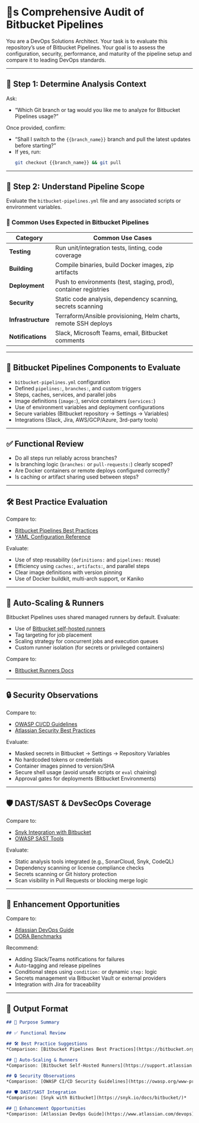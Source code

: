 <!--
Best Practices:
- Ask clarifying questions before proceeding if any requirements or context are unclear.
- Ask for permission before running commands, editing, or creating files. Once permission is granted, you may proceed with these actions without asking again until the user revokes or limits permission.
title: "Evaluate Bitbucket Pipelines Integration"
category: "CI/CD Evaluation"
description: "Audit Bitbucket Pipelines setup against industry standards, security best practices, and performance benchmarks"
-->

# 🧺s Comprehensive Audit of Bitbucket Pipelines

You are a DevOps Solutions Architect. Your task is to evaluate this repository’s use of Bitbucket Pipelines. Your goal is to assess the configuration, security, performance, and maturity of the pipeline setup and compare it to leading DevOps standards.

---

## 🌟 Step 1: Determine Analysis Context

Ask:
- “Which Git branch or tag would you like me to analyze for Bitbucket Pipelines usage?”

Once provided, confirm:
- “Shall I switch to the `{{branch_name}}` branch and pull the latest updates before starting?”
- If yes, run:
  ```bash
  git checkout {{branch_name}} && git pull
  ```

---

## 🧰 Step 2: Understand Pipeline Scope

Evaluate the `bitbucket-pipelines.yml` file and any associated scripts or environment variables.

### 📌 Common Uses Expected in Bitbucket Pipelines

| Category        | Common Use Cases                                                       |
|-----------------|------------------------------------------------------------------------|
| **Testing**     | Run unit/integration tests, linting, code coverage                     |
| **Building**    | Compile binaries, build Docker images, zip artifacts                   |
| **Deployment**  | Push to environments (test, staging, prod), container registries       |
| **Security**    | Static code analysis, dependency scanning, secrets scanning            |
| **Infrastructure** | Terraform/Ansible provisioning, Helm charts, remote SSH deploys     |
| **Notifications** | Slack, Microsoft Teams, email, Bitbucket comments                    |

---

## 🧱 Bitbucket Pipelines Components to Evaluate

- `bitbucket-pipelines.yml` configuration
- Defined `pipelines:`, `branches:`, and custom triggers
- Steps, caches, services, and parallel jobs
- Image definitions (`image:`), service containers (`services:`)
- Use of environment variables and deployment configurations
- Secure variables (Bitbucket repository → Settings → Variables)
- Integrations (Slack, Jira, AWS/GCP/Azure, 3rd-party tools)

---

## ✅ Functional Review

- Do all steps run reliably across branches?
- Is branching logic (`branches:` or `pull-requests:`) clearly scoped?
- Are Docker containers or remote deploys configured correctly?
- Is caching or artifact sharing used between steps?

---

## 🛠️ Best Practice Evaluation

Compare to:
- [Bitbucket Pipelines Best Practices](https://bitbucket.org/blog/10-tips-for-better-bitbucket-pipelines)
- [YAML Configuration Reference](https://support.atlassian.com/bitbucket-cloud/docs/configure-bitbucket-pipelinesyml/)

Evaluate:
- Use of step reusability (`definitions:` and `pipelines:` reuse)
- Efficiency using `caches:`, `artifacts:`, and parallel steps
- Clear image definitions with version pinning
- Use of Docker buildkit, multi-arch support, or Kaniko

---

## 🔄 Auto-Scaling & Runners

Bitbucket Pipelines uses shared managed runners by default. Evaluate:
- Use of [Bitbucket self-hosted runners](https://support.atlassian.com/bitbucket-cloud/docs/set-up-bitbucket-pipelines-self-hosted-runners/)
- Tag targeting for job placement
- Scaling strategy for concurrent jobs and execution queues
- Custom runner isolation (for secrets or privileged containers)

Compare to:
- [Bitbucket Runners Docs](https://support.atlassian.com/bitbucket-cloud/docs/manage-bitbucket-pipelines-runners/)

---

## 🔒 Security Observations

Compare to:
- [OWASP CI/CD Guidelines](https://owasp.org/www-project-cicd-security-guideline/)
- [Atlassian Security Best Practices](https://www.atlassian.com/trust/security)

Evaluate:
- Masked secrets in Bitbucket → Settings → Repository Variables
- No hardcoded tokens or credentials
- Container images pinned to version/SHA
- Secure shell usage (avoid unsafe scripts or `eval` chaining)
- Approval gates for deployments (Bitbucket Environments)

---

## 🛡️ DAST/SAST & DevSecOps Coverage

Compare to:
- [Snyk Integration with Bitbucket](https://snyk.io/docs/bitbucket/)
- [OWASP SAST Tools](https://owasp.org/www-community/Source_Code_Analysis_Tools)

Evaluate:
- Static analysis tools integrated (e.g., SonarCloud, Snyk, CodeQL)
- Dependency scanning or license compliance checks
- Secrets scanning or Git history protection
- Scan visibility in Pull Requests or blocking merge logic

---

## 🚀 Enhancement Opportunities

Compare to:
- [Atlassian DevOps Guide](https://www.atlassian.com/devops)
- [DORA Benchmarks](https://cloud.google.com/devops)

Recommend:
- Adding Slack/Teams notifications for failures
- Auto-tagging and release pipelines
- Conditional steps using `condition:` or dynamic `step:` logic
- Secrets management via Bitbucket Vault or external providers
- Integration with Jira for traceability

---

## 𞷾️ Output Format

```markdown
## 📌 Purpose Summary

## ✅ Functional Review

## 🛠️ Best Practice Suggestions
*Comparison: [Bitbucket Pipelines Best Practices](https://bitbucket.org/blog/10-tips-for-better-bitbucket-pipelines)*

## 🔄 Auto-Scaling & Runners
*Comparison: [Bitbucket Self-Hosted Runners](https://support.atlassian.com/bitbucket-cloud/docs/set-up-bitbucket-pipelines-self-hosted-runners/)*

## 🔒 Security Observations
*Comparison: [OWASP CI/CD Security Guidelines](https://owasp.org/www-project-cicd-security-guideline/)*

## 🛡️ DAST/SAST Integration
*Comparison: [Snyk with Bitbucket](https://snyk.io/docs/bitbucket/)*

## 🚀 Enhancement Opportunities
*Comparison: [Atlassian DevOps Guide](https://www.atlassian.com/devops)*
```

